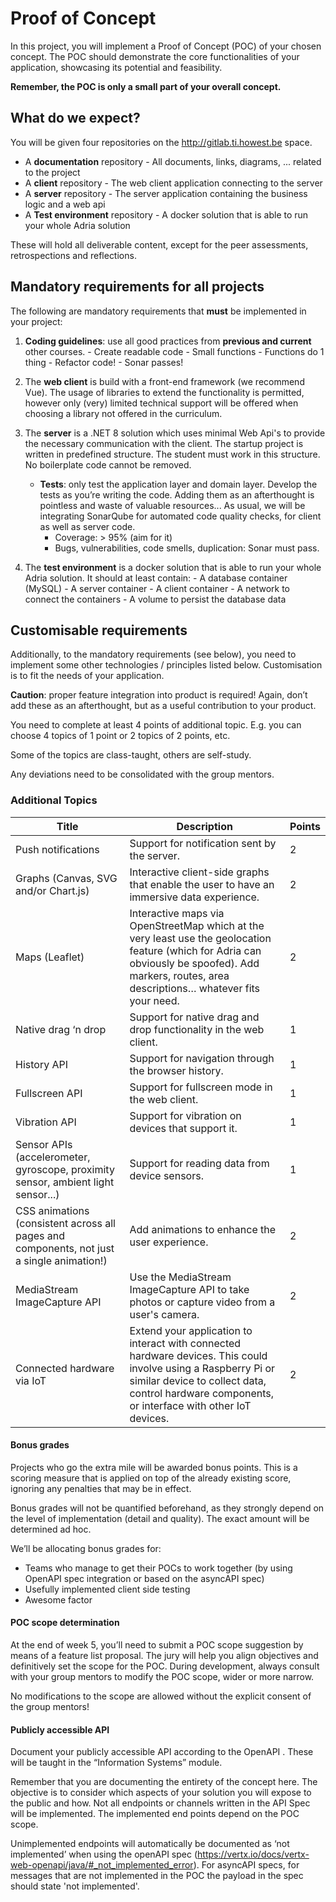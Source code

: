 # Proof of Concept
In this project, you will implement a Proof of Concept (POC) of your chosen concept. The POC
should demonstrate the core functionalities of your application, showcasing its potential and
feasibility. 

**Remember, the POC is only a small part of your overall concept.**

## What do we expect?
You will be given four repositories on the http://gitlab.ti.howest.be space.

   -  A **documentation** repository
     - All documents, links, diagrams, ... related to the project
   -  A **client** repository
     - The web client application connecting to the server
   -  A **server** repository
     - The server application containing the business logic and a web api
   -  A **Test environment** repository
     - A docker solution that is able to run your whole Adria solution

These will hold all deliverable content, except for the peer assessments, retrospections and
reflections.

## Mandatory requirements for all projects

The following are mandatory requirements that **must** be implemented in your project:

   1. **Coding guidelines**: use all good practices from **previous and current** other courses.
     - Create readable code
     - Small functions
     - Functions do 1 thing
     - Refactor code!
     - Sonar passes!

   2. The **web client** is build with a front-end framework (we recommend Vue). 
   The usage of libraries to extend the functionality is permitted, however only (very) limited technical support will be offered when choosing a library not offered in the curriculum. 

   3. The **server** is a .NET 8 solution which uses minimal Web Api's to provide the necessary communication with the client. The startup project is written in predefined structure. The student must work in this structure. No boilerplate code cannot be removed.
        - **Tests**: only test the application layer and domain layer.
Develop the tests as you’re writing the code. Adding them as an afterthought is pointless and
waste of valuable resources... As usual, we will be integrating SonarQube for automated code
quality checks, for client as well as server code.
            - Coverage: > 95% (aim for it)
            - Bugs, vulnerabilities, code smells, duplication: Sonar must pass. 



   4. The **test environment** is a docker solution that is able to run your whole Adria solution. It should at least contain:
          - A database container (MySQL)
          - A server container
          - A client container
          - A network to connect the containers
          - A volume to persist the database data


## Customisable requirements
Additionally, to the mandatory requirements (see below), you need to implement some other technologies /
principles listed below. Customisation is to fit the needs of your application.

**Caution**: proper feature integration into product is required! Again, don’t add these as an
afterthought, but as a useful contribution to your product.

You need to complete at least 4 points of additional topic. E.g. you can choose 4 topics of 1 point or 2 topics of 2 points, etc.

Some of the topics are class-taught, others are self-study.

Any deviations need to be consolidated with the group mentors.

### Additional Topics

| Title | Description | Points |
| --- | --- | --- |
| Push notifications | Support for notification sent by the server. | 2 |
| Graphs (Canvas, SVG and/or Chart.js) | Interactive client-side graphs that enable the user to have an immersive data experience. | 2 |
| Maps (Leaflet) | Interactive maps via OpenStreetMap which at the very least use the geolocation feature (which for Adria can obviously be spoofed). Add markers, routes, area descriptions… whatever fits your need. | 2 |
| Native drag ‘n drop | Support for native drag and drop functionality in the web client. | 1 |
| History API | Support for navigation through the browser history. | 1 |
| Fullscreen API | Support for fullscreen mode in the web client. | 1 |
| Vibration API | Support for vibration on devices that support it. | 1 |
| Sensor APIs (accelerometer, gyroscope, proximity sensor, ambient light sensor...) | Support for reading data from device sensors. | 1 |
| CSS animations (consistent across all pages and components, not just a single animation!) | Add animations to enhance the user experience. | 2 |
| MediaStream ImageCapture API | Use the MediaStream ImageCapture API to take photos or capture video from a user's camera. | 2 |
| Connected hardware via IoT | Extend your application to interact with connected hardware devices. This could involve using a Raspberry Pi or similar device to collect data, control hardware components, or interface with other IoT devices. | 2 |


#### Bonus grades
Projects who go the extra mile will be awarded bonus points. This is a scoring measure that is
applied on top of the already existing score, ignoring any penalties that may be in effect.

Bonus grades will not be quantified beforehand, as they strongly depend on the level of
implementation (detail and quality). The exact amount will be determined ad hoc.

We’ll be allocating bonus grades for:

   -   Teams who manage to get their POCs to work together (by using OpenAPI spec
       integration or based on the asyncAPI spec)
   -   Usefully implemented client side testing
   -   Awesome factor

#### POC scope determination
At the end of week 5, you’ll need to submit a POC scope suggestion by means of a feature list
proposal. The jury will help you align objectives and definitively set the scope for the POC.
During development, always consult with your group mentors to modify the POC scope, wider or
more narrow.

No modifications to the scope are allowed without the explicit consent of the group mentors!








#### Publicly accessible API
Document your publicly accessible API according to the OpenAPI . These will be taught in the
“Information Systems” module.

Remember that you are documenting the entirety of the concept here. The objective is to consider
which aspects of your solution you will expose to the public and how. Not all endpoints or
channels written in the API Spec will be implemented. The implemented end points depend on the
POC scope.

Unimplemented endpoints will automatically be documented as ‘not implemented’ when using
the openAPI spec (https://vertx.io/docs/vertx-web-openapi/java/#_not_implemented_error). For
asyncAPI specs, for messages that are not implemented in the POC the payload in the spec
should state 'not implemented'.



